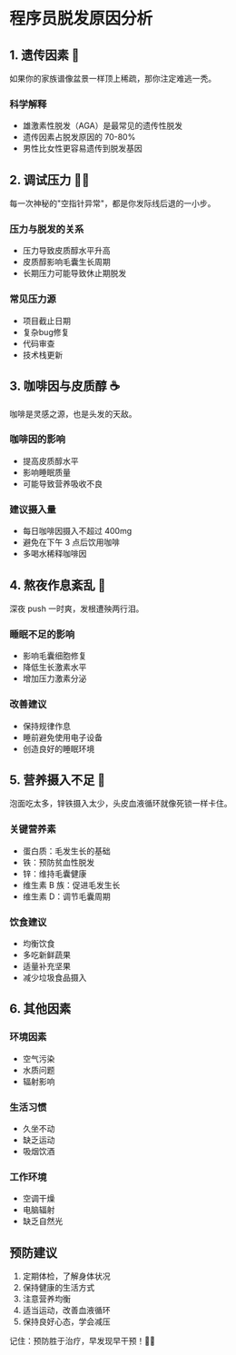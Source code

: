 # 程序员脱发原因分析

## 1. 遗传因素 🧬

如果你的家族谱像盆景一样顶上稀疏，那你注定难逃一秃。

### 科学解释
- 雄激素性脱发（AGA）是最常见的遗传性脱发
- 遗传因素占脱发原因的 70-80%
- 男性比女性更容易遗传到脱发基因

## 2. 调试压力 😵‍💫

每一次神秘的"空指针异常"，都是你发际线后退的一小步。

### 压力与脱发的关系
- 压力导致皮质醇水平升高
- 皮质醇影响毛囊生长周期
- 长期压力可能导致休止期脱发

### 常见压力源
- 项目截止日期
- 复杂bug修复
- 代码审查
- 技术栈更新

## 3. 咖啡因与皮质醇 ☕

咖啡是灵感之源，也是头发的天敌。

### 咖啡因的影响
- 提高皮质醇水平
- 影响睡眠质量
- 可能导致营养吸收不良

### 建议摄入量
- 每日咖啡因摄入不超过 400mg
- 避免在下午 3 点后饮用咖啡
- 多喝水稀释咖啡因

## 4. 熬夜作息紊乱 🌙

深夜 push 一时爽，发根遭殃两行泪。

### 睡眠不足的影响
- 影响毛囊细胞修复
- 降低生长激素水平
- 增加压力激素分泌

### 改善建议
- 保持规律作息
- 睡前避免使用电子设备
- 创造良好的睡眠环境

## 5. 营养摄入不足 🍜

泡面吃太多，锌铁摄入太少，头皮血液循环就像死锁一样卡住。

### 关键营养素
- 蛋白质：毛发生长的基础
- 铁：预防贫血性脱发
- 锌：维持毛囊健康
- 维生素 B 族：促进毛发生长
- 维生素 D：调节毛囊周期

### 饮食建议
- 均衡饮食
- 多吃新鲜蔬果
- 适量补充坚果
- 减少垃圾食品摄入

## 6. 其他因素

### 环境因素
- 空气污染
- 水质问题
- 辐射影响

### 生活习惯
- 久坐不动
- 缺乏运动
- 吸烟饮酒

### 工作环境
- 空调干燥
- 电脑辐射
- 缺乏自然光

## 预防建议

1. 定期体检，了解身体状况
2. 保持健康的生活方式
3. 注意营养均衡
4. 适当运动，改善血液循环
5. 保持良好心态，学会减压

记住：预防胜于治疗，早发现早干预！🧑‍💻 